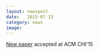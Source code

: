 ```yaml
---
layout: newspost
date:   2015-07-15
category: news
image: 
---
```


[New paper]({{"/publications"|relative_url}}) accepted at ACM CHI'15